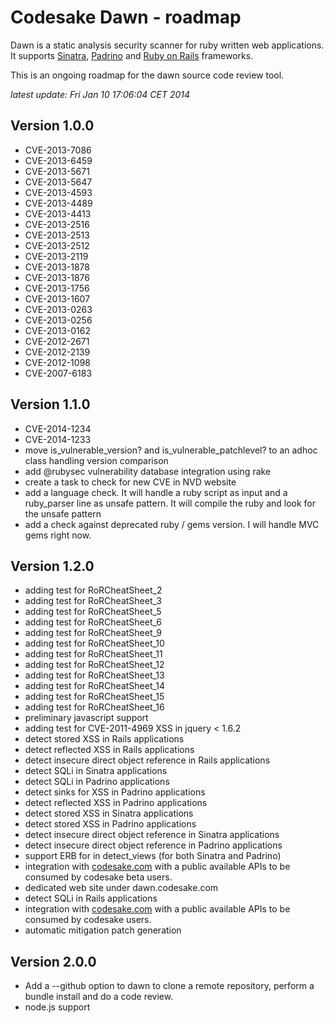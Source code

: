 # Codesake Dawn - roadmap

Dawn is a static analysis security scanner for ruby written web applications.
It supports [Sinatra](http://www.sinatrarb.com),
[Padrino](http://www.padrinorb.com) and [Ruby on Rails](http://rubyonrails.org)
frameworks. 

This is an ongoing roadmap for the dawn source code review tool.

_latest update: Fri Jan 10 17:06:04 CET 2014_

## Version 1.0.0


* CVE-2013-7086
* CVE-2013-6459
* CVE-2013-5671
* CVE-2013-5647
* CVE-2013-4593
* CVE-2013-4489
* CVE-2013-4413
* CVE-2013-2516
* CVE-2013-2513
* CVE-2013-2512
* CVE-2013-2119
* CVE-2013-1878
* CVE-2013-1876
* CVE-2013-1756
* CVE-2013-1607
* CVE-2013-0263
* CVE-2013-0256
* CVE-2013-0162
* CVE-2012-2671
* CVE-2012-2139
* CVE-2012-1098
* CVE-2007-6183

## Version 1.1.0

* CVE-2014-1234
* CVE-2014-1233
* move is\_vulnerable\_version? and is\_vulnerable\_patchlevel? to an adhoc class handling version comparison
* add @rubysec vulnerability database integration using rake
* create a task to check for new CVE in NVD website
* add a language check. It will handle a ruby script as input and a ruby\_parser line as unsafe pattern. It will compile the ruby and look for the unsafe pattern
* add a check against deprecated ruby / gems version. I will handle MVC gems right now.

## Version 1.2.0

* adding test for RoRCheatSheet\_2
* adding test for RoRCheatSheet\_3
* adding test for RoRCheatSheet\_5
* adding test for RoRCheatSheet\_6
* adding test for RoRCheatSheet\_9
* adding test for RoRCheatSheet\_10
* adding test for RoRCheatSheet\_11
* adding test for RoRCheatSheet\_12
* adding test for RoRCheatSheet\_13
* adding test for RoRCheatSheet\_14
* adding test for RoRCheatSheet\_15
* adding test for RoRCheatSheet\_16
* preliminary javascript support
* adding test for CVE-2011-4969  XSS in jquery < 1.6.2 
* detect stored XSS in Rails applications
* detect reflected XSS in Rails applications
* detect insecure direct object reference in Rails applications
* detect SQLi in Sinatra applications
* detect SQLi in Padrino applications
* detect sinks for XSS in Padrino applications
* detect reflected XSS in Padrino applications
* detect stored XSS in Sinatra applications
* detect stored XSS in Padrino applications
* detect insecure direct object reference in Sinatra applications
* detect insecure direct object reference in Padrino applications
* support ERB for in detect\_views (for both Sinatra and Padrino)
* integration with [codesake.com](http://codesake.com) with a public available
  APIs to be consumed by codesake beta users.
* dedicated web site under dawn.codesake.com
* detect SQLi in Rails applications
* integration with [codesake.com](http://codesake.com) with a public available
  APIs to be consumed by codesake users.
* automatic mitigation patch generation 

## Version 2.0.0
* Add a --github option to dawn to clone a remote repository, perform a bundle install and do a code review.
* node.js support
